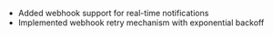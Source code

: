 - Added webhook support for real-time notifications
- Implemented webhook retry mechanism with exponential backoff